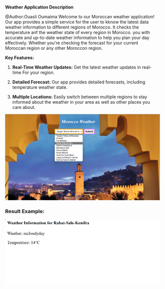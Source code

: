 **Weather Application Description**

@Author:Ouasli Oumaima
Welcome to our Moroccan weather application! 
Our app provides  a simple service for the user to kknow the latest data weather information to different regions of Morocco.
It checks the temperature anf the  weather state  of every region in Morocco.
you with accurate and up-to-date weather information to help you plan your day effectively.
Whether you're checking the forecast for your current Moroccan region or any other Moroccon region.

**Key Features:**

1. **Real-Time Weather Updates:** Get the latest weather updates in real-time For your region.

2. **Detailed Forecast:** Our app provides detailed forecasts, including temperature weather state. 

3. **Multiple Locations:** Easily switch between multiple regions to stay informed about the weather in your area as well as other places you care about.

![alt text](image.png)

### Result Example:
![alt text](image-1.png)